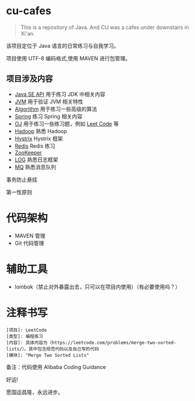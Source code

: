 # cu-cafes
> This is a repository of Java. And CU was a cafes under downstairs in Xi'an.

该项目定位于 Java 语言的日常练习与自我学习。

项目使用 UTF-8 编码格式,使用 MAVEN 进行包管理。

## 项目涉及内容
- [Java SE API](./hello-java/README.md) 用于练习 JDK 中相关内容
- [JVM](./hello-jvm) 用于验证 JVM 相关特性
- [Algorithm](./hello-algorithm/README.md) 用于练习一些高级的算法
- [Spring](./hello-spring/README.md) 练习 Spring 相关内容
- [OJ](./hello-oj) 用于练习一些练习题，例如 [Leet Code](https://leetcode-cn.com/problemset/algorithms/) 等
- [Hadoop](./hello-hadoop/README.md) 熟悉 Hadoop
- [Hystrix](./hello-hystrix/README.md) Hystrix 框架
- [Redis](./hello-redis/README.md) Redis 练习
- [ZooKeeper](./hello-zookeeper/README.md)
- [LOG](./hello-log/README.md) 熟悉日志框架
- [MQ](./hello-mq) 熟悉消息队列


事务防止悬挂

第一性原则

# 代码架构
- MAVEN 管理
- Git 代码管理

# 辅助工具
- lombok（禁止对外暴露出去，只可以在项目内使用）（有必要使用吗？）

# 注释书写
```
[项目]: LeetCode
[类型]: 编程练习
[内容]: 具体内容为（https://leetcode.com/problems/merge-two-sorted-lists/）。其中包含规范代码以及自己写的代码
[模块]: "Merge Two Sorted Lists"
```

备注：代码使用 Alibaba Coding Guidance

好运!

愿国运昌隆，永远进步。
